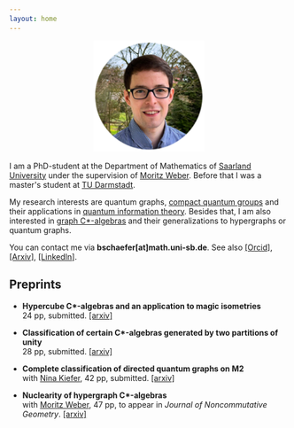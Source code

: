 ```yaml
---
layout: home
---
```


<p style="text-align: center;"><img src="portrait_circle_frame3.png" alt="Beschreibung" style="width: 200px; height: auto;"></p>


I am a PhD-student at the Department of Mathematics of <a href="https://www.uni-saarland.de/start.html"> Saarland University</a> under the supervision of <a href="https://www.uni-saarland.de/lehrstuhl/weber-moritz/team/moritz-weber.html">Moritz Weber</a>. 
Before that I was a master's student at <a href="https://www.mathematik.tu-darmstadt.de">TU Darmstadt</a>. 

My research interests are quantum graphs, <a href="https://en.wikipedia.org/wiki/Compact_quantum_group">compact quantum groups</a> and their applications in <a href="https://en.wikipedia.org/wiki/Quantum_information">quantum information theory</a>. Besides that, I am also interested in <a href="https://en.wikipedia.org/wiki/Graph_C*-algebra">graph C\*-algebras</a> and their generalizations to hypergraphs or quantum graphs.

You can contact me via <b>bschaefer[at]math.uni-sb.de</b>. See also <a href="https://orcid.org/0009-0000-4966-7736">[Orcid]</a>, <a href="https://arxiv.org/search/math?query=Schäfer%2C+Björn&searchtype=author&abstracts=show&order=-announced_date_first&size=50">[Arxiv]</a>, <a href="https://www.linkedin.com/in/björn-schäfer-a7a5bb351/">[LinkedIn]</a>.


## Preprints

- **Hypercube C\*-algebras and an application to magic isometries** \
24 pp, submitted. [[arxiv]](https://arxiv.org/abs/2510.15586)

- **Classification of certain C\*-algebras generated by two partitions of unity** \
28 pp, submitted. [[arxiv]](https://arxiv.org/abs/2509.01309)

- **Complete classification of directed quantum graphs on M2** \
with [Nina Kiefer](https://www.uni-saarland.de/lehrstuhl/weber-moritz/team/nina-kiefer.html), 42 pp, submitted. [[arxiv]](https://arxiv.org/abs/2507.15534)

- **Nuclearity of hypergraph C\*-algebras** \
with [Moritz Weber](https://www.uni-saarland.de/lehrstuhl/weber-moritz/team/moritz-weber.html), 47 pp, to appear in *Journal of Noncommutative Geometry*. [[arxiv]](https://arxiv.org/abs/2405.10044)



